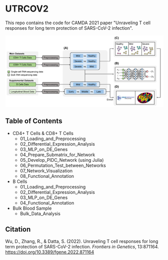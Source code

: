 # UTRCOV2

This repo contains the code for CAMDA 2021 paper "Unraveling T cell responses for long term protection of SARS-CoV-2 infection".

![](Workflow.jpg)

## Table of Contents

- CD4+ T Cells & CD8+ T Cells
	- 01_Loading_and_Preprocessing
	- 02_Differential_Expression_Analysis
	- 03_MLP_on_DE_Genes
	- 04_Prepare_Submatrix_for_Network
	- 05_Develop_PIDC_Network (using Julia)
	- 06_Permutation_Test_between_Networks
	- 07_Network_Visualization
	- 08_Functional_Annotation
- B Cells
	- 01_Loading_and_Preprocessing
	- 02_Differential_Expression_Analysis
	- 03_MLP_on_DE_Genes
	- 04_Functional_Annotation
- Bulk Blood Sample
	- Bulk_Data_Analysis

## Citation

Wu, D., Zhang, R., & Datta, S. (2022). Unraveling T cell responses for long term protection of SARS-CoV-2 infection. *Frontiers in Genetics*, 13:871164. https://doi.org/10.3389/fgene.2022.871164
